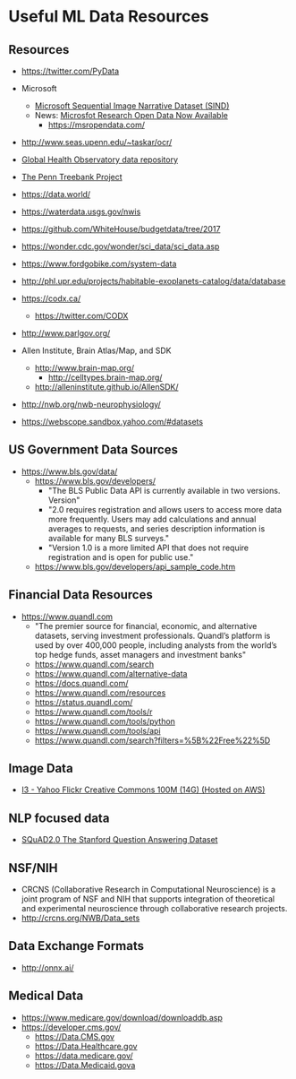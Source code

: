 
# Useful ML Data Resources

## Resources
- https://twitter.com/PyData

- Microsoft
  + [Microsoft Sequential Image Narrative Dataset (SIND)](http://www.sind.ai/)
  + News: [Microsfot Research Open Data Now Available](https://www.microsoft.com/en-us/research/blog/announcing-microsoft-research-open-data-datasets-by-microsoft-research-now-available-in-the-cloud/)
    + https://msropendata.com/ 

- http://www.seas.upenn.edu/~taskar/ocr/

- [Global Health Observatory data repository](http://apps.who.int/gho/data/node.main)

- [The Penn Treebank Project](https://www.cis.upenn.edu/~treebank/)

- https://data.world/

- https://waterdata.usgs.gov/nwis

- https://github.com/WhiteHouse/budgetdata/tree/2017

- https://wonder.cdc.gov/wonder/sci_data/sci_data.asp

- https://www.fordgobike.com/system-data

- http://phl.upr.edu/projects/habitable-exoplanets-catalog/data/database

- https://codx.ca/
  + https://twitter.com/CODX

- http://www.parlgov.org/

- Allen Institute, Brain Atlas/Map, and SDK
  + http://www.brain-map.org/
    + http://celltypes.brain-map.org/
  + http://alleninstitute.github.io/AllenSDK/

- http://nwb.org/nwb-neurophysiology/

- https://webscope.sandbox.yahoo.com/#datasets


## US Government Data Sources
- https://www.bls.gov/data/
  + https://www.bls.gov/developers/
    * "The BLS Public Data API is currently available in two versions. Version"
    * "2.0 requires registration and allows users to access more data more frequently. Users may add calculations and annual averages to requests, and series description information is available for many BLS surveys."
    * "Version 1.0 is a more limited API that does not require registration and is open for public use."
  + https://www.bls.gov/developers/api_sample_code.htm
    

## Financial Data Resources
- https://www.quandl.com
  + "The premier source for financial, economic, and alternative datasets, serving investment professionals. Quandl’s platform is used by over 400,000 people, including analysts from the world’s top hedge funds, asset managers and investment banks"
  + https://www.quandl.com/search
  + https://www.quandl.com/alternative-data
  + https://docs.quandl.com/
  + https://www.quandl.com/resources
  + https://status.quandl.com/
  + https://www.quandl.com/tools/r
  + https://www.quandl.com/tools/python
  + https://www.quandl.com/tools/api
  + https://www.quandl.com/search?filters=%5B%22Free%22%5D


## Image Data
- [I3 - Yahoo Flickr Creative Commons 100M (14G) (Hosted on AWS)](https://webscope.sandbox.yahoo.com/catalog.php?datatype=i&did=67)



## NLP focused data
- [SQuAD2.0 The Stanford Question Answering Dataset](https://rajpurkar.github.io/SQuAD-explorer/)




## NSF/NIH
- CRCNS (Collaborative Research in Computational Neuroscience) is a joint program of NSF and NIH that supports integration of theoretical and experimental neuroscience through collaborative research projects.
- http://crcns.org/NWB/Data_sets


## Data Exchange Formats
- http://onnx.ai/


## Medical Data
- https://www.medicare.gov/download/downloaddb.asp
- https://developer.cms.gov/
  + https://Data.CMS.gov
  + https://Data.Healthcare.gov
  + https://data.medicare.gov/
  + https://Data.Medicaid.gova

